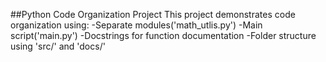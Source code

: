 ##Python Code Organization Project
This project demonstrates code organization using:
-Separate modules('math_utlis.py')
-Main script('main.py')
-Docstrings for function documentation
-Folder structure using 'src/' and 'docs/'
